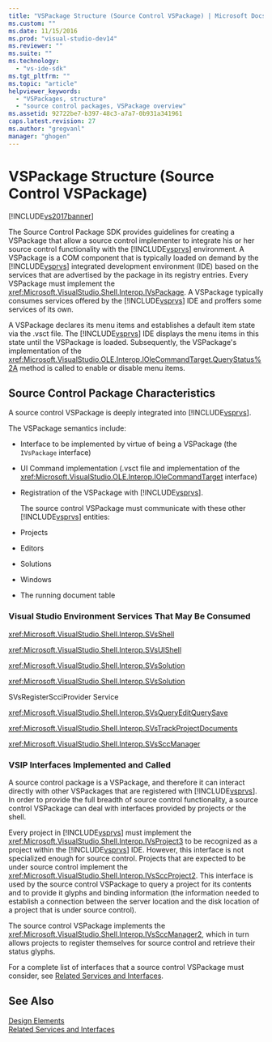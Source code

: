 ```yaml
---
title: "VSPackage Structure (Source Control VSPackage) | Microsoft Docs"
ms.custom: ""
ms.date: 11/15/2016
ms.prod: "visual-studio-dev14"
ms.reviewer: ""
ms.suite: ""
ms.technology: 
  - "vs-ide-sdk"
ms.tgt_pltfrm: ""
ms.topic: "article"
helpviewer_keywords: 
  - "VSPackages, structure"
  - "source control packages, VSPackage overview"
ms.assetid: 92722be7-b397-48c3-a7a7-0b931a341961
caps.latest.revision: 27
ms.author: "gregvanl"
manager: "ghogen"
---
```

# VSPackage Structure (Source Control VSPackage)
[!INCLUDE[vs2017banner](../../includes/vs2017banner.md)]

The Source Control Package SDK provides guidelines for creating a VSPackage that allow a source control implementer to integrate his or her source control functionality with the [!INCLUDE[vsprvs](../../includes/vsprvs-md.md)] environment. A VSPackage is a COM component that is typically loaded on demand by the [!INCLUDE[vsprvs](../../includes/vsprvs-md.md)] integrated development environment (IDE) based on the services that are advertised by the package in its registry entries. Every VSPackage must implement the <xref:Microsoft.VisualStudio.Shell.Interop.IVsPackage>. A VSPackage typically consumes services offered by the [!INCLUDE[vsprvs](../../includes/vsprvs-md.md)] IDE and proffers some services of its own.  
  
 A VSPackage declares its menu items and establishes a default item state via the .vsct file. The [!INCLUDE[vsprvs](../../includes/vsprvs-md.md)] IDE displays the menu items in this state until the VSPackage is loaded. Subsequently, the VSPackage's implementation of the <xref:Microsoft.VisualStudio.OLE.Interop.IOleCommandTarget.QueryStatus%2A> method is called to enable or disable menu items.  
  
## Source Control Package Characteristics  
 A source control VSPackage is deeply integrated into [!INCLUDE[vsprvs](../../includes/vsprvs-md.md)].  
  
 The VSPackage semantics include:  
  
- Interface to be implemented by virtue of being a VSPackage (the `IVsPackage` interface)  
  
- UI Command implementation (.vsct file and implementation of the <xref:Microsoft.VisualStudio.OLE.Interop.IOleCommandTarget> interface)  
  
- Registration of the VSPackage with [!INCLUDE[vsprvs](../../includes/vsprvs-md.md)].  
  
  The source control VSPackage must communicate with these other [!INCLUDE[vsprvs](../../includes/vsprvs-md.md)] entities:  
  
- Projects  
  
- Editors  
  
- Solutions  
  
- Windows  
  
- The running document table  
  
### Visual Studio Environment Services That May Be Consumed  
 <xref:Microsoft.VisualStudio.Shell.Interop.SVsShell>  
  
 <xref:Microsoft.VisualStudio.Shell.Interop.SVsUIShell>  
  
 <xref:Microsoft.VisualStudio.Shell.Interop.SVsSolution>  
  
 <xref:Microsoft.VisualStudio.Shell.Interop.SVsSolution>  
  
 SVsRegisterScciProvider Service  
  
 <xref:Microsoft.VisualStudio.Shell.Interop.SVsQueryEditQuerySave>  
  
 <xref:Microsoft.VisualStudio.Shell.Interop.SVsTrackProjectDocuments>  
  
 <xref:Microsoft.VisualStudio.Shell.Interop.SVsSccManager>  
  
### VSIP Interfaces Implemented and Called  
 A source control package is a VSPackage, and therefore it can interact directly with other VSPackages that are registered with [!INCLUDE[vsprvs](../../includes/vsprvs-md.md)]. In order to provide the full breadth of source control functionality, a source control VSPackage can deal with interfaces provided by projects or the shell.  
  
 Every project in [!INCLUDE[vsprvs](../../includes/vsprvs-md.md)] must implement the <xref:Microsoft.VisualStudio.Shell.Interop.IVsProject3> to be recognized as a project within the [!INCLUDE[vsprvs](../../includes/vsprvs-md.md)] IDE. However, this interface is not specialized enough for source control. Projects that are expected to be under source control implement the <xref:Microsoft.VisualStudio.Shell.Interop.IVsSccProject2>. This interface is used by the source control VSPackage to query a project for its contents and to provide it glyphs and binding information (the information needed to establish a connection between the server location and the disk location of a project that is under source control).  
  
 The source control VSPackage implements the <xref:Microsoft.VisualStudio.Shell.Interop.IVsSccManager2>, which in turn allows projects to register themselves for source control and retrieve their status glyphs.  
  
 For a complete list of interfaces that a source control VSPackage must consider, see [Related Services and Interfaces](../../extensibility/internals/related-services-and-interfaces-source-control-vspackage.md).  
  
## See Also  
 [Design Elements](../../extensibility/internals/source-control-vspackage-design-elements.md)   
 [Related Services and Interfaces](../../extensibility/internals/related-services-and-interfaces-source-control-vspackage.md)


